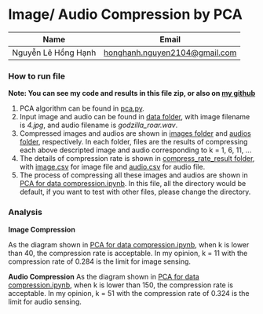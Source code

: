 # Image/ Audio Compression by PCA

|Name               |Email                        |
|-------------------|-----------------------------|
|Nguyễn Lê Hồng Hạnh|honghanh.nguyen2104@gmail.com|

### **How to run file**

**Note: You can see my code and results in this file zip, or also on [my github](https://github.com/HongHanh2104/maths4ai)**

1. PCA algorithm can be found in [pca.py](https://github.com/HongHanh2104/maths4ai/blob/master/HW3/pca.py).
2. Input image and audio can be found in [data folder](https://github.com/HongHanh2104/maths4ai/tree/master/HW3/data), with image filename is _4.jpg_, and audio filename is _godzilla_roar.wav_.
3. Compressed images and audios are shown in [images folder](https://github.com/HongHanh2104/maths4ai/tree/master/HW3%20-%20Image%20%26%20Audio%20Compression%20with%20PCA/images) and [audios folder](https://github.com/HongHanh2104/maths4ai/tree/master/HW3%20-%20Image%20%26%20Audio%20Compression%20with%20PCA/audios), respectively. In each folder, files are the results of compressing each above descripted image and audio  corresponding to k = 1, 6, 11, ... 
4. The details of compression rate is shown in [compress_rate_result folder](https://github.com/HongHanh2104/maths4ai/tree/master/HW3%20-%20Image%20%26%20Audio%20Compression%20with%20PCA/compress_rate_result), with [image.csv](https://github.com/HongHanh2104/maths4ai/blob/master/HW3%20-%20Image%20%26%20Audio%20Compression%20with%20PCA/compress_rate_result/image.csv) for image file and [audio.csv](https://github.com/HongHanh2104/maths4ai/blob/master/HW3%20-%20Image%20%26%20Audio%20Compression%20with%20PCA/compress_rate_result/audio.csv) for audio file.
5. The process of compressing all these images and audios are shown in [PCA for data compression.ipynb](https://github.com/HongHanh2104/maths4ai/blob/master/HW3%20-%20Image%20%26%20Audio%20Compression%20with%20PCA/HW3%20-%20PCA%20for%20data%20compression%20.ipynb). In this file, all the directory would be default, if you want to test with other files, please change the directory.

### **Analysis**
**Image Compression**

As the diagram shown in [PCA for data compression.ipynb](https://github.com/HongHanh2104/maths4ai/blob/master/HW3%20-%20Image%20%26%20Audio%20Compression%20with%20PCA/HW3%20-%20PCA%20for%20data%20compression%20.ipynb), when k is lower than 40, the compression rate is acceptable. In my opinion, k = 11 with the compression rate of 0.284 is the limit for image sensing.

**Audio Compression**
As the diagram shown in [PCA for data compression.ipynb](https://github.com/HongHanh2104/maths4ai/blob/master/HW3%20-%20Image%20%26%20Audio%20Compression%20with%20PCA/HW3%20-%20PCA%20for%20data%20compression%20.ipynb), when k is lower than 150, the compression rate is acceptable. In my opinion, k = 51 with the compression rate of 0.324 is the limit for audio sensing.


